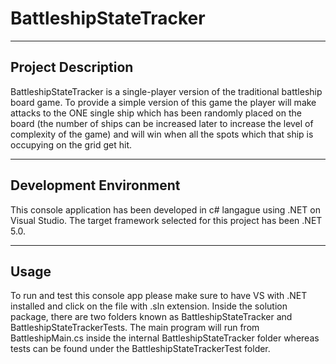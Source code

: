 # BattleshipStateTracker
*** 

## Project Description

BattleshipStateTracker is a single-player version of the traditional battleship board game. To provide a simple version of this game the player will make attacks to the ONE single ship which has been randomly placed on the board (the number of ships can be increased later to increase the level of complexity of the game) and will win when all the spots which that ship is occupying on the grid get hit.  

***
## Development Environment

This console application has been developed in c# langague using .NET on Visual Studio. The target framework selected for this project has been .NET 5.0.

***

## Usage

To run and test this console app please make sure to have VS with .NET installed and click on the file with .sln extension. Inside the solution package, there are two folders known as BattleshipStateTracker and BattleshipStateTrackerTests. The main program will run from BattleshipMain.cs inside the internal BattleshipStateTracker folder whereas tests can be found under the BattleshipStateTrackerTest folder.
